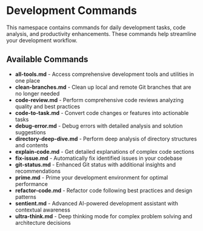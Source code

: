 # Development Commands

This namespace contains commands for daily development tasks, code analysis, and productivity enhancements. These commands help streamline your development workflow.

## Available Commands

- **all-tools.md** - Access comprehensive development tools and utilities in one place
- **clean-branches.md** - Clean up local and remote Git branches that are no longer needed
- **code-review.md** - Perform comprehensive code reviews analyzing quality and best practices
- **code-to-task.md** - Convert code changes or features into actionable tasks
- **debug-error.md** - Debug errors with detailed analysis and solution suggestions
- **directory-deep-dive.md** - Perform deep analysis of directory structures and contents
- **explain-code.md** - Get detailed explanations of complex code sections
- **fix-issue.md** - Automatically fix identified issues in your codebase
- **git-status.md** - Enhanced Git status with additional insights and recommendations
- **prime.md** - Prime your development environment for optimal performance
- **refactor-code.md** - Refactor code following best practices and design patterns
- **sentient.md** - Advanced AI-powered development assistant with contextual awareness
- **ultra-think.md** - Deep thinking mode for complex problem solving and architecture decisions